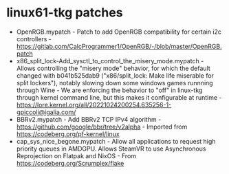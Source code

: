 # linux61-tkg patches

- OpenRGB.mypatch - Patch to add OpenRGB compatibility for certain i2c controllers - https://gitlab.com/CalcProgrammer1/OpenRGB/-/blob/master/OpenRGB.patch
- x86_split_lock-Add_sysctl_to_control_the_misery_mode.mypatch - Allows controlling the "misery mode" behavior, for which the default changed with b041b525dab9 ("x86/split_lock: Make life miserable for split lockers"), notably slowing down some windows games runnning through Wine - We are enforcing the behavior to "off" in linux-tkg through kernel command line, but this makes it configurable at runtime -  https://lore.kernel.org/all/20221024200254.635256-1-gpiccoli@igalia.com/
- BBRv2.mypatch - Add BBRv2 TCP IPv4 algorithm - https://github.com/google/bbr/tree/v2alpha - Imported from https://codeberg.org/pf-kernel/linux
- cap_sys_nice_begone.mypatch - Allow all applications to request high priority queues in AMDGPU. Allows SteamVR to use Asynchronous Reprojection on Flatpak and NixOS - From https://codeberg.org/Scrumplex/flake
